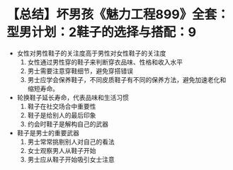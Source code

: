 # 【总结】坏男孩《魅力工程899》全套：型男计划：2鞋子的选择与搭配：9

-   女性对男性鞋子的关注度高于男性对女性鞋子的关注度
    1.  女性通过男性穿的鞋子来判断穿衣品味、性格和收入水平
    2.  男士需要注意穿鞋细节，避免穿搭错误
    3.  男士应学会保养鞋子，不同皮质鞋子有不同的保养方法，避免加速老化和缩短寿命。
-   轮换鞋子延长寿命，代表品味和生活习惯
    1.  鞋子在社交场合中重要性
    2.  鞋子是给别人的最后印象
    3.  约会时鞋子是解构自己的武器
-   鞋子是男士的重要武器
    1.  男士常常挑剔别人对自己的看法
    2.  女士观察男人从鞋子开始
    3.  男士应从鞋子开始吸引女士注意